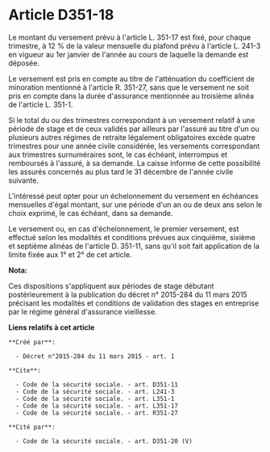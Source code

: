 # Article D351-18

Le montant du versement prévu à l'article L. 351-17 est fixé, pour chaque trimestre, à 12 % de la valeur mensuelle du plafond
prévu à l'article L. 241-3 en vigueur au 1er janvier de l'année au cours de laquelle la demande est déposée. 

Le versement est pris en compte au titre de l'atténuation du coefficient de minoration mentionné à l'article R. 351-27, sans
que le versement ne soit pris en compte dans la durée d'assurance mentionnée au troisième alinéa de l'article L. 351-1. 

Si le total du ou des trimestres correspondant à un versement relatif à une période de stage et de ceux validés par ailleurs
par l'assuré au titre d'un ou plusieurs autres régimes de retraite légalement obligatoires excède quatre trimestres pour une
année civile considérée, les versements correspondant aux trimestres surnuméraires sont, le cas échéant, interrompus et
remboursés à l'assuré, à sa demande. La caisse informe de cette possibilité les assurés concernés au plus tard le 31 décembre
de l'année civile suivante. 

L'intéressé peut opter pour un échelonnement du versement en échéances mensuelles d'égal montant, sur une période d'un an ou
de deux ans selon le choix exprimé, le cas échéant, dans sa demande. 

Le versement ou, en cas d'échelonnement, le premier versement, est effectué selon les modalités et conditions prévues aux
cinquième, sixième et septième alinéas de l'article D. 351-11, sans qu'il soit fait application de la limite fixée aux 1° et
2° de cet article.

**Nota:**

Ces dispositions s'appliquent aux périodes de stage débutant postérieurement à la publication du décret n° 2015-284 du 11
mars 2015 précisant les modalités et conditions de validation des stages en entreprise par le régime général d'assurance
vieillesse.

**Liens relatifs à cet article**

	**Créé par**:

	  - Décret n°2015-284 du 11 mars 2015 - art. 1

	**Cite**:

	  - Code de la sécurité sociale. - art. D351-11
	  - Code de la sécurité sociale. - art. L241-3
	  - Code de la sécurité sociale. - art. L351-1
	  - Code de la sécurité sociale. - art. L351-17
	  - Code de la sécurité sociale. - art. R351-27

	**Cité par**:

	  - Code de la sécurité sociale. - art. D351-20 (V)
